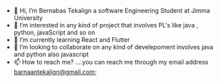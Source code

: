 - 👋 Hi, I’m Bernabas Tekalign  a software Engineering Student at Jimma University 
- 👀 I’m interested in any kind of project that involves PL's  like java , python, javaScript and so on
- 🌱 I’m currently learning React and Flutter
- 💞️ I’m looking to collaborate on  any kind of develepoment involves java and python also javascript
- 📫 How to reach me? ....you can reach me through my  email address barnaantekalign@gmail.com;



